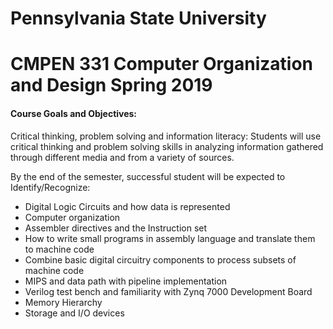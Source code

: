 # Pennsylvania State University
# CMPEN 331 Computer Organization and Design Spring 2019



#### Course Goals and Objectives:
Critical thinking, problem solving and information literacy: Students will use critical thinking and
problem solving skills in analyzing information gathered through different media and from a variety of
sources.

By the end of the semester, successful student will be expected to Identify/Recognize:
- Digital Logic Circuits and how data is represented
- Computer organization
- Assembler directives and the Instruction set
- How to write small programs in assembly language and translate them to machine code
- Combine basic digital circuitry components to process subsets of machine code
- MIPS and data path with pipeline implementation
- Verilog test bench and familiarity with Zynq 7000 Development Board
- Memory Hierarchy
- Storage and I/O devices


